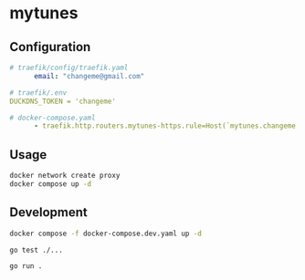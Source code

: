 # mytunes

## Configuration

```yaml
# traefik/config/traefik.yaml
      email: "changeme@gmail.com"
```

```yaml
# traefik/.env
DUCKDNS_TOKEN = 'changeme'
```

```yaml
# docker-compose.yaml
      - traefik.http.routers.mytunes-https.rule=Host(`mytunes.changeme.duckdns.org`)
```

## Usage

```bash
docker network create proxy
docker compose up -d
```

## Development

```bash
docker compose -f docker-compose.dev.yaml up -d
```

```bash
go test ./...
```

```bash
go run .
```
